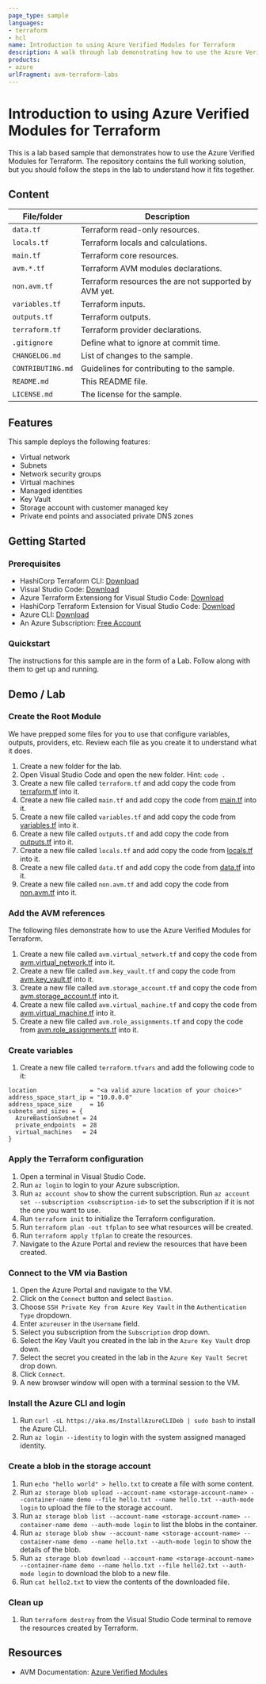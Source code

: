 ```yaml
---
page_type: sample
languages:
- terraform
- hcl
name: Introduction to using Azure Verified Modules for Terraform
description: A walk through lab demonstrating how to use the Azure Verified Modules for Terraform.
products:
- azure
urlFragment: avm-terraform-labs
---
```


# Introduction to using Azure Verified Modules for Terraform

This is a lab based sample that demonstrates how to use the Azure Verified Modules for Terraform. The repository contains the full working solution, but you should follow the steps in the lab to understand how it fits together.

## Content

| File/folder | Description |
|-------------|-------------|
| `data.tf` | Terraform read-only resources. |
| `locals.tf` | Terraform locals and calculations. |
| `main.tf` | Terraform core resources. |
| `avm.*.tf` | Terraform AVM modules declarations. |
| `non.avm.tf` | Terraform resources the are not supported by AVM yet. |
| `variables.tf` | Terraform inputs. |
| `outputs.tf` | Terraform outputs. |
| `terraform.tf` | Terraform provider declarations. |
| `.gitignore` | Define what to ignore at commit time. |
| `CHANGELOG.md` | List of changes to the sample. |
| `CONTRIBUTING.md` | Guidelines for contributing to the sample. |
| `README.md` | This README file. |
| `LICENSE.md` | The license for the sample. |

## Features

This sample deploys the following features:

* Virtual network
* Subnets
* Network security groups
* Virtual machines
* Managed identities
* Key Vault
* Storage account with customer managed key
* Private end points and associated private DNS zones

## Getting Started

### Prerequisites

* HashiCorp Terraform CLI: [Download](https://www.terraform.io/downloads)
* Visual Studio Code: [Download](https://code.visualstudio.com/)
* Azure Terraform Extensiong for Visual Studio Code: [Download](https://marketplace.visualstudio.com/items?itemName=ms-azuretools.vscode-azureterraform)
* HashiCorp Terraform Extension for Visual Studio Code: [Download](https://marketplace.visualstudio.com/items?itemName=HashiCorp.terraform)
* Azure CLI: [Download](https://learn.microsoft.com/en-us/cli/azure/install-azure-cli-windows?tabs=azure-cli#install-or-update)
* An Azure Subscription: [Free Account](https://azure.microsoft.com/en-gb/free/search/)

### Quickstart

The instructions for this sample are in the form of a Lab. Follow along with them to get up and running.

## Demo / Lab

### Create the Root Module

We have prepped some files for you to use that configure variables, outputs, providers, etc. Review each file as you create it to understand what it does.

1. Create a new folder for the lab.
1. Open Visual Studio Code and open the new folder. Hint: `code .`
1. Create a new file called `terraform.tf` and add copy the code from [terraform.tf](terraform.tf) into it.
1. Create a new file called `main.tf` and add copy the code from [main.tf](main.tf) into it.
1. Create a new file called `variables.tf` and add copy the code from [variables.tf](variables.tf) into it.
1. Create a new file called `outputs.tf` and add copy the code from [outputs.tf](outputs.tf) into it.
1. Create a new file called `locals.tf` and add copy the code from [locals.tf](locals.tf) into it.
1. Create a new file called `data.tf` and add copy the code from [data.tf](data.tf) into it.
1. Create a new file called `non.avm.tf` and add copy the code from [non.avm.tf](non.avm.tf) into it.

### Add the AVM references

The following files demonstrate how to use the Azure Verified Modules for Terraform.

1. Create a new file called `avm.virtual_network.tf` and copy the code from [avm.virtual_network.tf](avm.virtual_network.tf) into it.
1. Create a new file called `avm.key_vault.tf` and copy the code from [avm.key_vault.tf](avm.key_vault.tf) into it.
1. Create a new file called `avm.storage_account.tf` and copy the code from [avm.storage_account.tf](avm.storage_account.tf) into it.
1. Create a new file called `avm.virtual_machine.tf` and copy the code from [avm.virtual_machine.tf](avm.virtual_machine.tf) into it.
1. Create a new file called `avm.role_assignments.tf` and copy the code from [avm.role_assignments.tf](avm.role_assignments.tf) into it.

### Create variables

1. Create a new file called `terraform.tfvars` and add the following code to it:

```hcl
location               = "<a valid azure location of your choice>"
address_space_start_ip = "10.0.0.0"
address_space_size     = 16
subnets_and_sizes = {
  AzureBastionSubnet = 24
  private_endpoints  = 28
  virtual_machines   = 24
}
```

### Apply the Terraform configuration

1. Open a terminal in Visual Studio Code.
1. Run `az login` to login to your Azure subscription.
1. Run `az account show` to show the current subscription. Run `az account set --subscription <subscription-id>` to set the subscription if it is not the one you want to use.
1. Run `terraform init` to initialize the Terraform configuration.
1. Run `terraform plan -out tfplan` to see what resources will be created.
1. Run `terraform apply tfplan` to create the resources.
1. Navigate to the Azure Portal and review the resources that have been created.

### Connect to the VM via Bastion

1. Open the Azure Portal and navigate to the VM.
1. Click on the `Connect` button and select `Bastion`.
1. Choose `SSH Private Key from Azure Key Vault` in the `Authentication Type` dropdown.
1. Enter `azureuser` in the `Username` field.
1. Select you subscription from the `Subscription` drop down.
1. Select the Key Vault you created in the lab in the `Azure Key Vault` drop down.
1. Select the secret you created in the lab in the `Azure Key Vault Secret` drop down.
1. Click `Connect`.
1. A new browser window will open with a terminal session to the VM.

### Install the Azure CLI and login

1. Run `curl -sL https://aka.ms/InstallAzureCLIDeb | sudo bash` to install the Azure CLI.
1. Run `az login --identity` to login with the system assigned managed identity.

### Create a blob in the storage account

1. Run `echo "hello world" > hello.txt` to create a file with some content.
1. Run `az storage blob upload --account-name <storage-account-name> --container-name demo --file hello.txt --name hello.txt --auth-mode login` to upload the file to the storage account.
1. Run `az storage blob list --account-name <storage-account-name> --container-name demo --auth-mode login` to list the blobs in the container.
1. Run `az storage blob show --account-name <storage-account-name> --container-name demo --name hello.txt --auth-mode login` to show the details of the blob.
1. Run `az storage blob download --account-name <storage-account-name> --container-name demo --name hello.txt --file hello2.txt --auth-mode login` to download the blob to a new file.
1. Run `cat hello2.txt` to view the contents of the downloaded file.

### Clean up

1. Run `terraform destroy` from the Visual Studio Code terminal to remove the resources created by Terraform.

## Resources

* AVM Documentation: [Azure Verified Modules](https://aka.ms/avm)
